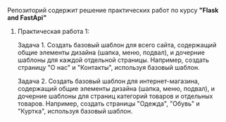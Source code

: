 Репозиторий содержит решение практических работ по курсу **"Flask and FastApi"**
1. Практическая работа 1:

   Задача 1. Создать базовый шаблон для всего сайта, содержащий
                общие элементы дизайна (шапка, меню, подвал), и
                дочерние шаблоны для каждой отдельной страницы.
                Например, создать страницу "О нас" и "Контакты",
                используя базовый шаблон.

    Задача 2. Создать базовый шаблон для интернет-магазина,
              содержащий общие элементы дизайна (шапка, меню,
              подвал), и дочерние шаблоны для страниц категорий
              товаров и отдельных товаров.
              Например, создать страницы "Одежда", "Обувь" и "Куртка",
              используя базовый шаблон.
